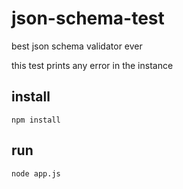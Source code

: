 # json-schema-test
best json schema validator ever

this test prints any error in the instance
## install
`npm install`
## run
`node app.js`
